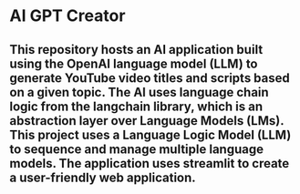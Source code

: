 # AI GPT Creator

## This repository hosts an AI application built using the OpenAI language model (LLM) to generate YouTube video titles and scripts based on a given topic. The AI uses language chain logic from the langchain library, which is an abstraction layer over Language Models (LMs). This project uses a Language Logic Model (LLM) to sequence and manage multiple language models. The application uses streamlit to create a user-friendly web application.